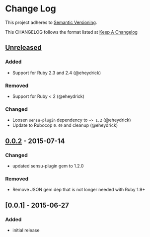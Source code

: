 # Change Log
This project adheres to [Semantic Versioning](http://semver.org/).

This CHANGELOG follows the format listed at [Keep A Changelog](http://keepachangelog.com/)

## [Unreleased]
### Added
- Support for Ruby 2.3 and 2.4 (@eheydrick)

### Removed
- Support for Ruby < 2 (@eheydrick)

### Changed
- Loosen `sensu-plugin` dependency to `~> 1.2` (@eheydrick)
- Update to Rubocop `0.40` and cleanup (@eheydrick)

## [0.0.2] - 2015-07-14
### Changed
- updated sensu-plugin gem to 1.2.0

### Removed
- Remove JSON gem dep that is not longer needed with Ruby 1.9+

## [0.0.1] - 2015-06-27
### Added
- initial release

[Unreleased]: https://github.com/sensu-plugins/sensu-plugins-growthforecast/compare/0.0.2...HEAD
[0.0.2]: https://github.com/sensu-plugins/sensu-plugins-growthforecast/compare/0.0.1...0.0.2

